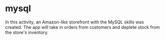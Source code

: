 # mysql

In this activity, an Amazon-like storefront with the MySQL skills was created. The app will take in orders from customers and deplete stock from the store's inventory.

## 